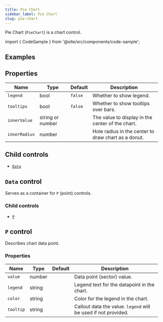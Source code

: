 ```yaml
---
title: Pie Chart
sidebar_label: Pie Chart
slug: pie-chart
---
```


Pie Chart (`PieChart`) is a chart control.

import { CodeSample } from '@site/src/components/code-sample';

## Examples

<CodeSample src="https://python-piechart-example.pgletio.repl.co" height="600px"
    python="https://github.com/pglet/examples/blob/main/python/controls/piechart_control.py"
    bash="https://github.com/pglet/examples/blob/main/bash/controls/piechart.sh"
    />

## Properties

| Name       | Type   | Default | Description |
| -----------| ------ | ------- | ----------- |
| `legend`   | bool   | `false` | Whether to show legend. |
| `tooltips` | bool   | `false` | Whether to show tooltips over bars. |
| `innerValue` | string or number   |  | The value to display in the center of the chart. |
| `innerRadius` | number   |  | Hole radius in the center to draw chart as a donut. |

## Child controls

* [`Data`](#data-control)

## `Data` control

Serves as a container for `P` (point) controls.

### Child controls

* [`P`](#p-control)

## `P` control

Describes chart data point.

### Properties

| Name       | Type   | Default | Description |
| ---------- | ------ | ------- | ----------- |
| `value`        | number |         | Data point (sector) value. |
| `legend`   | string |         | Legend text for the datapoint in the chart.  |
| `color`    | string |         | Color for the legend in the chart. |
| `tooltip` | string |         | Callout data the value. `legend` will be used if not provided. |
